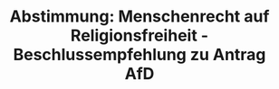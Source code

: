 ---
abstimmung:
  abstimmung: 3
  bundestagssitzung: 59
  datum: 19. Oktober 2018
  legislaturperiode: 19
categories:
- Recht
data:
- title: Abstimmungsergebnis 20181019_3-data.pdf
  url: /res/2021-btw/abstimmungsergebnisse/20181019_3-data.pdf
- title: Abstimmungsergebnis 20181019_3_xls-data.xls
  url: /res/2021-btw/abstimmungsergebnisse/20181019_3_xls-data.xls
- title: Abstimmungsergebnis 20181019_3_xls-datacsv
  url: /res/2021-btw/abstimmungsergebnisse/csv/20181019_3_xls-datacsv
documents:
- local: /res/2021-btw/drucksachen/01698.pdf
  title: Drucksache 19/01698
  url: https://dip21.bundestag.de/dip21/btd/19/016/1901698.pdf
- local: /res/2021-btw/drucksachen/05115.pdf
  title: Drucksache 19/05115
  url: https://dip21.bundestag.de/dip21/btd/19/051/1905115.pdf
ergebnis:
  AfD:
    enthaltung: 0
    gesamt: 92
    ja: 0
    nein: 79
    nichtabgegeben: 13
    ungueltig: 0
  Bündnis 90/Die Grünen:
    enthaltung: 0
    gesamt: 67
    ja: 60
    nein: 0
    nichtabgegeben: 7
    ungueltig: 0
  Die Linke:
    enthaltung: 0
    gesamt: 69
    ja: 59
    nein: 0
    nichtabgegeben: 10
    ungueltig: 0
  FDP:
    enthaltung: 0
    gesamt: 80
    ja: 69
    nein: 0
    nichtabgegeben: 11
    ungueltig: 0
  cdu/csu:
    enthaltung: 0
    gesamt: 246
    ja: 209
    nein: 1
    nichtabgegeben: 36
    ungueltig: 0
  file: 20181019_3_xls-data.xls
  fraktionslos:
    enthaltung: 0
    gesamt: 2
    ja: 0
    nein: 0
    nichtabgegeben: 2
    ungueltig: 0
  spd:
    enthaltung: 0
    gesamt: 153
    ja: 122
    nein: 0
    nichtabgegeben: 31
    ungueltig: 0
layout: abstimmung
links:
- title: Link zu bundestag.de
  url: https://www.bundestag.de/parlament/plenum/abstimmung/abstimmung?id=546
- title: abgeordnetenwatch.de
  url: https://www.abgeordnetenwatch.de/bundestag/19/abstimmungen/staerkung-des-menschenrechts-auf-religionsfreiheit
preview: 'Deutscher Bundestag


  59. Sitzung des Deutschen Bundestages

  am Freitag, 19. Oktober 2018


  Endgültiges Ergebnis der Namentlichen Abstimmung Nr. 3


  Beschlussempfehlung des Ausschusses für Menschenrechte und humanitäre Hilfe (17.

  Ausschuss)

  zu dem Antrag der Abgeordneten Jürgen Braun, Dr. Anton Friesen, Verena Hartmann,

  weiterer Abgeordneter und der Fraktion der AfD

  Christenverfolgung stoppen und sanktionieren

  Drucksachen 19/1698 und 19/5115'
tags:
- Religion
- Menschenrecht
- Integration
- Minderheiten
- Recht
title: 'Abstimmung: Menschenrecht auf Religionsfreiheit - Beschlussempfehlung zu Antrag
  AfD'
---